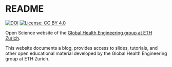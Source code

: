 # README

<!-- badges: start -->

[![DOI](https://zenodo.org/badge/DOI/10.5281/zenodo.8318442.svg)](https://doi.org/10.5281/zenodo.8318442)
[![License: CC BY
4.0](https://img.shields.io/badge/License-CC_BY_4.0-lightgrey.svg)](https://creativecommons.org/licenses/by/4.0/)

<!-- badges: end -->

Open Science website of the [Global Health Engineering group at ETH Zurich](https://ghe.ethz.ch/).

This website documents a blog, provides access to slides, tutorials, and other open educational material developed by the Global Health Engineering group at ETH Zurich.